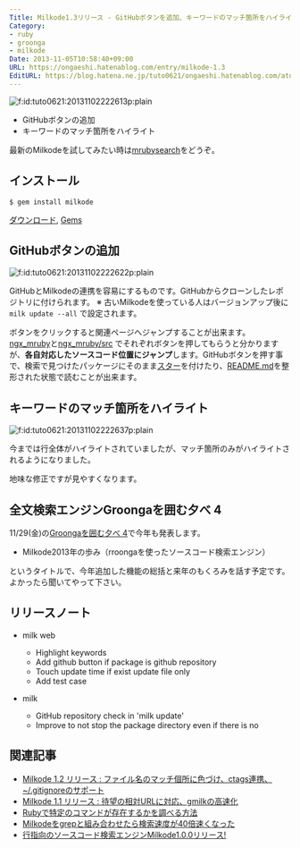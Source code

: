 ```yaml
---
Title: Milkode1.3リリース - GitHubボタンを追加、キーワードのマッチ箇所をハイライト
Category:
- ruby
- groonga
- milkode
Date: 2013-11-05T10:58:40+09:00
URL: https://ongaeshi.hatenablog.com/entry/milkode-1.3
EditURL: https://blog.hatena.ne.jp/tuto0621/ongaeshi.hatenablog.com/atom/entry/12921228815711828063
---
```


<p><span itemscope itemtype="http://schema.org/Photograph"><img src="http://cdn-ak.f.st-hatena.com/images/fotolife/t/tuto0621/20131102/20131102222613.png" alt="f:id:tuto0621:20131102222613p:plain" title="f:id:tuto0621:20131102222613p:plain" class="hatena-fotolife" itemprop="image"></span></p>

- GitHubボタンの追加
- キーワードのマッチ箇所をハイライト

最新のMilkodeを試してみたい時は[mrubysearch](http://mrubysearch.ongaeshi.me/)をどうぞ。

## インストール
```
$ gem install milkode
```

[ダウンロード](http://milkode.ongaeshi.me/download.html), [Gems](https://rubygems.org/gems/milkode/versions/1.3.0)

## GitHubボタンの追加
<p><span itemscope itemtype="http://schema.org/Photograph"><img src="http://cdn-ak.f.st-hatena.com/images/fotolife/t/tuto0621/20131102/20131102222622.png" alt="f:id:tuto0621:20131102222622p:plain" title="f:id:tuto0621:20131102222622p:plain" class="hatena-fotolife" itemprop="image"></span></p>

GitHubとMilkodeの連携を容易にするものです。GitHubからクローンしたレポジトリに付けられます。
※ 古いMilkodeを使っている人はバージョンアップ後に `milk update --all` で設定されます。

ボタンをクリックすると関連ページへジャンプすることが出来ます。[ngx_mruby](http://mrubysearch.ongaeshi.me/home/ngx_mruby)と[ngx_mruby/src](http://mrubysearch.ongaeshi.me/home/ngx_mruby/src) でそれぞれボタンを押してもらうと分かりますが、<b>各自対応したソースコード位置にジャンプ</b>します。GitHubボタンを押す事で、検索で見つけたパッケージにそのまま[スター](https://help.github.com/articles/stars)を付けたり、[README.md](http://mrubysearch.ongaeshi.me/home/ngx_mruby/README.md)を整形された状態で読むことが出来ます。

## キーワードのマッチ箇所をハイライト
<p><span itemscope itemtype="http://schema.org/Photograph"><img src="http://cdn-ak.f.st-hatena.com/images/fotolife/t/tuto0621/20131102/20131102222637.png" alt="f:id:tuto0621:20131102222637p:plain" title="f:id:tuto0621:20131102222637p:plain" class="hatena-fotolife" itemprop="image"></span></p>


今までは行全体がハイライトされていましたが、マッチ箇所のみがハイライトされるようになりました。

地味な修正ですが見やすくなります。

## 全文検索エンジンGroongaを囲む夕べ 4
11/29(金)の[Groongaを囲む夕べ 4](http://atnd.org/events/43461)で今年も発表します。

- Milkode2013年の歩み（rroongaを使ったソースコード検索エンジン）

というタイトルで、今年追加した機能の総括と来年のもくろみを話す予定です。よかったら聞いてやって下さい。

## リリースノート
* milk web
  * Highlight keywords
  * Add github button  if package is github repository
  * Touch update time if exist update file only
  * Add test case

* milk
  * GitHub repository check in 'milk update'
  * Improve to not stop the package directory even if there is no

## 関連記事
- [Milkode 1.2 リリース : ファイル名のマッチ個所に色づけ、ctags連携、~/.gitignoreのサポート](http://ongaeshi.hatenablog.com/entry/milkode-1.2)
- [Milkode 1.1 リリース : 待望の相対URLに対応、gmilkの高速化 ](http://ongaeshi.hatenablog.com/entry/milkode-1.1)
- [Rubyで特定のコマンドが存在するかを調べる方法](http://ongaeshi.hatenablog.com/entry/2013/06/18/144256)
- [Milkodeをgrepと組み合わせたら検索速度が40倍速くなった](http://ongaeshi.hatenablog.com/entry/milkode-and-grep)
- [行指向のソースコード検索エンジンMilkode1.0.0リリース!](http://ongaeshi.hatenablog.com/entry/milkode-1.0.0)



